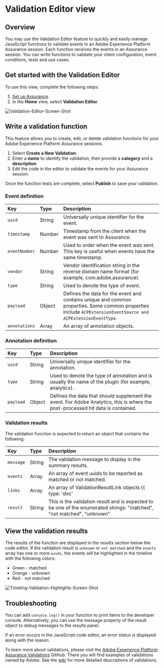 # Validation Editor view

## Overview

You may use the Validation Editor feature to quickly and easily manage JavaScript functions to validate events in an Adobe Experience Platform Assurance session. Each function receives the events in an Assurance session. You can write functions to validate your client configuration, event conditions, tests and use cases.

## Get started with the Validation Editor

To use this view, complete the following steps:

1. [Set up Assurance](../set-up.md).
2. In the **Home** view, select **Validation Editor**.

![Validation-Editor-Screen-Shot](https://user-images.githubusercontent.com/6597105/198680074-f548a646-6f2f-4a65-82fd-0f1687d869bf.png)

## Write a validation function

This feature allows you to create, edit, or delete validation functions for your Adobe Experience Platform Assurance sessions.

1. Select **Create a New Validation**.
2. Enter a **name** to identify the validation, then provide a **category** and a **description**.
3. Edit the code in the editor to validate the events for your Assurance session.

Once the function tests are complete, select **Publish** to save your validation.

### Event definition

| Key | Type | Description |
| :--- | :--- | :--- |
| `uuid` | String | Universally unique identifier for the event. |
| `timestamp` | Number | Timestamp from the client when the event was sent to Assurance. |
| `eventNumber` | Number | Used to order when the event was sent. This key is useful when events have the same timestamp. |
| `vendor` | String | Vendor identification string in the reverse domain name format (for example, com.adobe.assurance). |
| `type` | String | Used to denote the type of event. |
| `payload` | Object | Defines the data for the event and contains unique and common properties. Some common properties include `ACPExtensionEventSource and ACPExtensionEventType`. |
| `annotations` | Array | An array of annotation objects. |

### Annotation definition

| Key | Type | Description |
| :--- | :--- | :--- |
| `uuid` | String | Universally unique identifier for the annotation. |
| `type` | String | Used to denote the type of annotation and is usually the name of the plugin \(for example, analytics\). |
| `payload` | Object | Defines the data that should supplement the event. For Adobe Analytics, this is where the post-processed hit data is contained. |

### Validation results

The validation function is expected to return an object that contains the following:

| Key | Type | Description |
| :--- | :--- | :--- |
| `message` | String | The validation message to display in the summary results. |
| `events` | Array | An array of event uuids to be reported as matched or not matched. |
| `links` | Array | An array of ValidationResultLink objects {( type: 'doc'|'product', url: String )} to reference documentation and other resources |
| `result` | String | This is the validation result and is expected to be one of the enumerated strings: "matched", "not matched", "unknown" |

## View the validation results

The results of the function are displayed in the results section below the code editor. If the validation result is `unknown` or `not matched` and the `events` array has one or more `uuids`, the events will be highlighted in the timeline with the following colors:
* Green - matched
* Orange - unknown
* Red - not matched

![Timeling-Validation-Highlights-Screen-Shot](https://user-images.githubusercontent.com/6597105/198681412-93d10a5a-3212-4e85-850a-aeaf5caf0521.png)

## Troubleshooting

You can add `console.log()` in your function to print items to the developer console. Alternatively, you can use the message property of the result object to debug messages to the results panel.

If an error occurs in the JavaScript code editor, an error status is displayed along with the reason.

To learn more about validations, please visit the [Adobe Experience Platform Assurance Validations](https://github.com/adobe/griffon-validation-plugins) GitHub. There you will find examples of validations owned by Adobe. See the [wiki](https://github.com/adobe/griffon-validation-plugins/wiki) for more detailed descriptions of validations.
